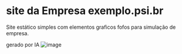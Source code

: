 # site da Empresa exemplo.psi.br
Site estático simples com elementos graficos fofos para simulação de empresa.

gerado por IA ![image](https://github.com/user-attachments/assets/b079fe5c-c5eb-48ba-9ecd-44ec865f8e6b)

